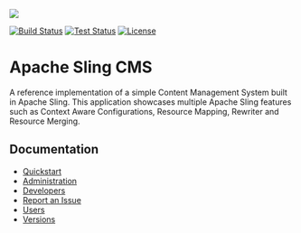 [<img src="http://sling.apache.org/res/logos/sling.png"/>](http://sling.apache.org)

 [![Build Status](https://builds.apache.org/buildStatus/icon?job=sling-org-apache-sling-app-cms-1.8)](https://builds.apache.org/view/S-Z/view/Sling/job/sling-org-apache-sling-app-cms-1.8) [![Test Status](https://img.shields.io/jenkins/t/https/builds.apache.org/view/S-Z/view/Sling/job/sling-org-apache-sling-app-cms-1.8.svg)](https://builds.apache.org/view/S-Z/view/Sling/job/sling-org-apache-sling-app-cms-1.8/test_results_analyzer/) [![License](https://img.shields.io/badge/License-Apache%202.0-blue.svg)](https://www.apache.org/licenses/LICENSE-2.0)

# Apache Sling CMS

A reference implementation of a simple Content Management System built in Apache Sling. This application showcases multiple Apache Sling features such as Context Aware Configurations, Resource Mapping, Rewriter and Resource Merging.

## Documentation

 * [Quickstart](docs/quickstart.md)
 * [Administration](docs/administration.md)
 * [Developers](docs/developers.md)
 * [Report an Issue](https://issues.apache.org/jira)
 * [Users](docs/users.md)
 * [Versions](docs/versions.md)
 